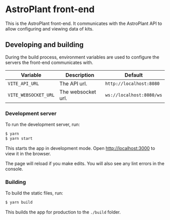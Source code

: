 # AstroPlant front-end

This is the AstroPlant front-end.
It communicates with the AstroPlant API to allow configuring and viewing data of kits.

## Developing and building

During the build process, environment variables are used to configure the servers the front-end communicates with.

| Variable | Description | Default |
| --- | --- | --- |
| `VITE_API_URL` | The API url. | `http://localhost:8080` |
| `VITE_WEBSOCKET_URL` | The websocket url. | `ws://localhost:8080/ws` |

### Development server

To run the development server, run:

```sh
$ yarn
$ yarn start
```

This starts the app in development mode. Open [http://localhost:3000](http://localhost:3000) to view it in the browser.

The page will reload if you make edits. You will also see any lint errors in the console.

### Building

To build the static files, run:

```sh
$ yarn build
```

This builds the app for production to the `./build` folder.
